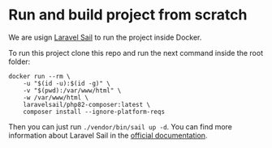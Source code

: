 
# Run and build project from scratch

We are usign [Laravel Sail](https://laravel.com/docs/10.x/sail) to run the project inside Docker.

To run this project clone this repo and run the next command inside the root folder:

```
docker run --rm \
    -u "$(id -u):$(id -g)" \
    -v "$(pwd):/var/www/html" \
    -w /var/www/html \
    laravelsail/php82-composer:latest \
    composer install --ignore-platform-reqs
```

Then you can just run `./vendor/bin/sail up -d`. You can find more information about Laravel Sail in the [official documentation](https://laravel.com/docs/10.x/sail).
